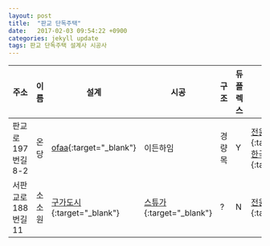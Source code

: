 ```yaml
---
layout: post
title:  "판교 단독주택"
date:   2017-02-03 09:54:22 +0900
categories: jekyll update
tags: 판교 단독주택 설계사 시공사
---
```


| 주소 | 이름  | 설계  | 시공   | 구조  | 듀플렉스 | 링크 |
| - | - | - | - | - | - | - |
| 판교로197번길 8-2 | 온당 | [ofaa][001]{:target="_blank"} | 이든하임 | 경량목 | Y | [전원속의 내집][001_1]{:target="_blank"}, [한국일보][001_2]{:target="_blank"}  |
| 서판교로188번길 11 | 소소원 | [구가도시][002]{:target="_blank"} | [스튜가][002_1]{:target="_blank"} | ? | N | [전원속의 내집][002_2]{:target="_blank"} |

[001]: http://www.o4aa.com/pk
[001_1]: http://navercast.naver.com/magazine_contents.nhn?rid=1433&attrId=&contents_id=130024&leafId=1433
[001_2]: http://navercast.naver.com/magazine_contents.nhn?rid=1433&attrId=&contents_id=130024&leafId=1433

[002]: http://www.guga.co.kr/items/view/work/945
[002_1]: http://www.stuga.co.kr/
[002_2]: http://navercast.naver.com/magazine_contents.nhn?rid=1433&contents_id=92203
